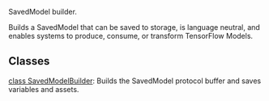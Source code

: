 
SavedModel builder.

Builds a SavedModel that can be saved to storage, is language neutral, and enables systems to produce, consume, or transform TensorFlow Models.
## Classes
[class SavedModelBuilder](https://www.tensorflow.org/api_docs/python/tf/compat/v1/saved_model/Builder): Builds the SavedModel protocol buffer and saves variables and assets.

